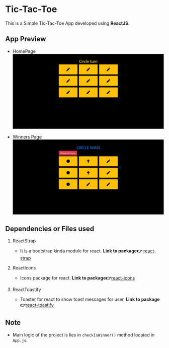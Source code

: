 # Tic-Tac-Toe

This is a Simple Tic-Tac-Toe App developed using **ReactJS**.

## App Preview

- HomePage
  ![](./assests/home-screen.jpg)

- Winners Page
  ![](./assests/win-screen.jpg)

## Dependencies or Files used

1. ReactStrap

   - It is a bootstrap kinda module for react. **Link to package👉** [react-strap](https://www.npmjs.com/package/reactstrap)

2. ReactIcons

   - Icons package for react. **Link to package👉**[react-icons](https://www.npmjs.com/package/react-icons)

3. ReactToastify
   - Toaster for react to show toast messages for user. **Link to package👉**[react-toastify](https://www.npmjs.com/package/react-toastify)

## Note

- Main logic of the project is lies in `checkIsWinner()` method located in `App.js`.
